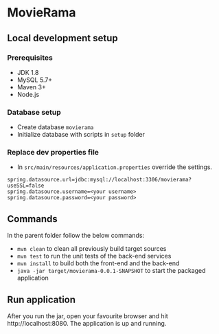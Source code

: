 # MovieRama
## Local development setup

### Prerequisites

- JDK 1.8
- MySQL 5.7+
- Maven 3+
- Node.js

### Database setup

- Create database `movierama`
- Initialize database with scripts in `setup` folder

### Replace dev properties file

- In `src/main/resources/application.properties` override the settings.

```properties
spring.datasource.url=jdbc:mysql://localhost:3306/movierama?useSSL=false
spring.datasource.username=<your username>
spring.datasource.password=<your password>
```

## Commands
In the parent folder follow the below commands:

- `mvn clean` to clean all previously build target sources
- `mvn test` to run the unit tests of the back-end services
- `mvn install` to build both the front-end and the back-end
- `java -jar target/movierama-0.0.1-SNAPSHOT` to start the packaged application

## Run application

After you run the jar, open your favourite browser and hit http://localhost:8080. The application is up and running.  
